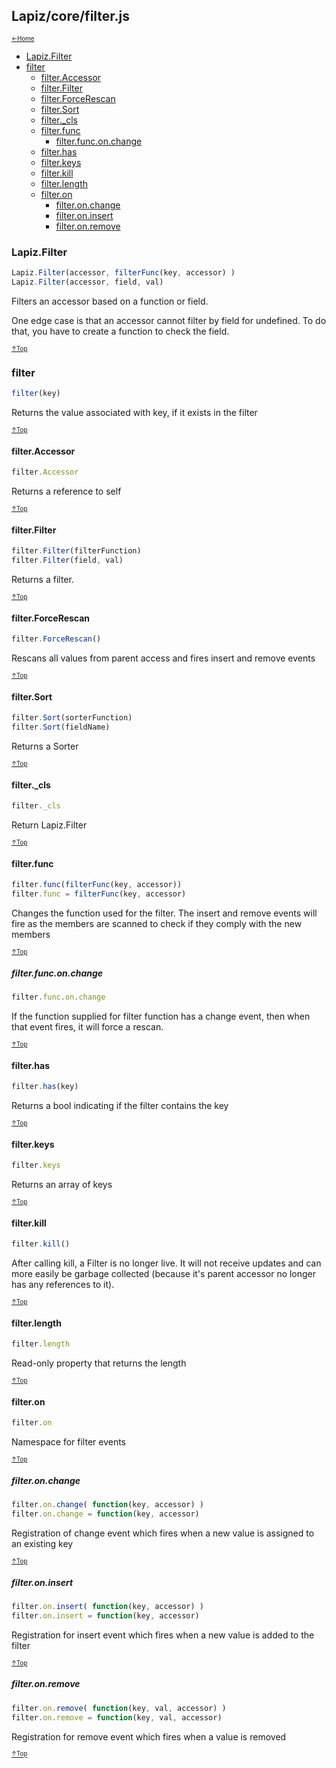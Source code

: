 ## Lapiz/core/filter.js<a name="__top"></a>

<sub><sup>[&larr;Home](index.md)</sup></sub>

* [Lapiz.Filter](#Lapiz.Filter)
* [filter](#filter)
  * [filter.Accessor](#filter.Accessor)
  * [filter.Filter](#filter.Filter)
  * [filter.ForceRescan](#filter.ForceRescan)
  * [filter.Sort](#filter.Sort)
  * [filter._cls](#filter._cls)
  * [filter.func](#filter.func)
    * [filter.func.on.change](#filter.func.on.change)
  * [filter.has](#filter.has)
  * [filter.keys](#filter.keys)
  * [filter.kill](#filter.kill)
  * [filter.length](#filter.length)
  * [filter.on](#filter.on)
    * [filter.on.change](#filter.on.change)
    * [filter.on.insert](#filter.on.insert)
    * [filter.on.remove](#filter.on.remove)

### <a name='Lapiz.Filter'></a>Lapiz.Filter
```javascript
Lapiz.Filter(accessor, filterFunc(key, accessor) )
Lapiz.Filter(accessor, field, val)
```
Filters an accessor based on a function or field.

One edge case is that an accessor cannot filter by field
for undefined. To do that, you have to create a function
to check the field.

<sub><sup>[&uarr;Top](#__top)</sup></sub>
### <a name='filter'></a>filter
```javascript
filter(key)
```
Returns the value associated with key, if it exists in the filter

<sub><sup>[&uarr;Top](#__top)</sup></sub>
#### <a name='filter.Accessor'></a>filter.Accessor
```javascript
filter.Accessor
```
Returns a reference to self

<sub><sup>[&uarr;Top](#__top)</sup></sub>
#### <a name='filter.Filter'></a>filter.Filter
```javascript
filter.Filter(filterFunction)
filter.Filter(field, val)
```
Returns a filter.

<sub><sup>[&uarr;Top](#__top)</sup></sub>
#### <a name='filter.ForceRescan'></a>filter.ForceRescan
```javascript
filter.ForceRescan()
```
Rescans all values from parent access and fires insert and remove events

<sub><sup>[&uarr;Top](#__top)</sup></sub>
#### <a name='filter.Sort'></a>filter.Sort
```javascript
filter.Sort(sorterFunction)
filter.Sort(fieldName)
```
Returns a Sorter

<sub><sup>[&uarr;Top](#__top)</sup></sub>
#### <a name='filter._cls'></a>filter._cls
```javascript
filter._cls
```
Return Lapiz.Filter

<sub><sup>[&uarr;Top](#__top)</sup></sub>
#### <a name='filter.func'></a>filter.func
```javascript
filter.func(filterFunc(key, accessor))
filter.func = filterFunc(key, accessor)
```
Changes the function used for the filter. The insert and remove events
will fire as the members are scanned to check if they comply with the
new members

<sub><sup>[&uarr;Top](#__top)</sup></sub>
##### <a name='filter.func.on.change'></a>filter.func.on.change
```javascript
filter.func.on.change
```
If the function supplied for filter function has a change event,
then when that event fires, it will force a rescan.

<sub><sup>[&uarr;Top](#__top)</sup></sub>
#### <a name='filter.has'></a>filter.has
```javascript
filter.has(key)
```
Returns a bool indicating if the filter contains the key

<sub><sup>[&uarr;Top](#__top)</sup></sub>
#### <a name='filter.keys'></a>filter.keys
```javascript
filter.keys
```
Returns an array of keys

<sub><sup>[&uarr;Top](#__top)</sup></sub>
#### <a name='filter.kill'></a>filter.kill
```javascript
filter.kill()
```
After calling kill, a Filter is no longer live. It will not receive
updates and can more easily be garbage collected (because it's
parent accessor no longer has any references to it).

<sub><sup>[&uarr;Top](#__top)</sup></sub>
#### <a name='filter.length'></a>filter.length
```javascript
filter.length
```
Read-only property that returns the length

<sub><sup>[&uarr;Top](#__top)</sup></sub>
#### <a name='filter.on'></a>filter.on
```javascript
filter.on
```
Namespace for filter events

<sub><sup>[&uarr;Top](#__top)</sup></sub>
##### <a name='filter.on.change'></a>filter.on.change
```javascript
filter.on.change( function(key, accessor) )
filter.on.change = function(key, accessor)
```
Registration of change event which fires when a new value is assigned to
an existing key

<sub><sup>[&uarr;Top](#__top)</sup></sub>
##### <a name='filter.on.insert'></a>filter.on.insert
```javascript
filter.on.insert( function(key, accessor) )
filter.on.insert = function(key, accessor)
```
Registration for insert event which fires when a new value is added to
the filter

<sub><sup>[&uarr;Top](#__top)</sup></sub>
##### <a name='filter.on.remove'></a>filter.on.remove
```javascript
filter.on.remove( function(key, val, accessor) )
filter.on.remove = function(key, val, accessor)
```
Registration for remove event which fires when a value is removed

<sub><sup>[&uarr;Top](#__top)</sup></sub>